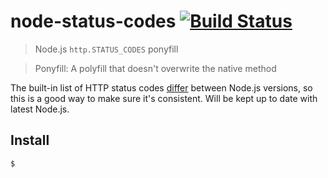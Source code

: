 # node-status-codes [![Build Status](https://travis-ci.org/sindresorhus/node-status-codes.svg?branch=master)](https://travis-ci.org/sindresorhus/node-status-codes)

> Node.js `http.STATUS_CODES` ponyfill

> Ponyfill: A polyfill that doesn't overwrite the native method

The built-in list of HTTP status codes [differ](https://github.com/nodejs/io.js/commit/8be6060020) between Node.js versions, so this is a good way to make sure it's consistent. Will be kept up to date with latest Node.js.


## Install

```
$ 